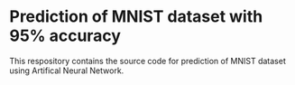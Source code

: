 # Prediction of MNIST dataset with 95% accuracy
This respository contains the source code for prediction of MNIST dataset using Artifical Neural Network.
